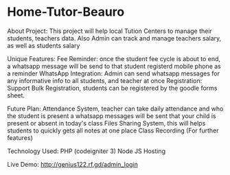 # Home-Tutor-Beauro

About Project: 
This project will help local Tution Centers to manage their students, teachers data.
Also Admin can track and manage teachers salary, as well as students salary

Unique Features:
Fee Reminder: once the student fee cycle is about to end, a whatsapp message will be send to that student registerd mobile phone as a reminder
WhatsApp Integration: Admin can send whatsapp messages for any informative info to all students, and teacher at once
Registration: Support Bulk Registration, students can be registered by the goodle forms sheet.

Future Plan: 
Attendance System, teacher can take daily attendance and who the student is present a whatsapp messages will be sent that your child is present or absent in today's class
Files Sharing System, this will helps students to quickly gets all notes at one place
Class Recording (For further features)

Technology Used: 
PHP (codeigniter 3)
Node JS
Hosting 

Live Demo: http://genius122.rf.gd/admin_login
